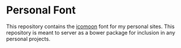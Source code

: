 # Personal Font

This repository contains the [icomoon](http://icomoon.io/app) font for my
personal sites. This repository is meant to server as a bower package for
inclusion in any personal projects.
